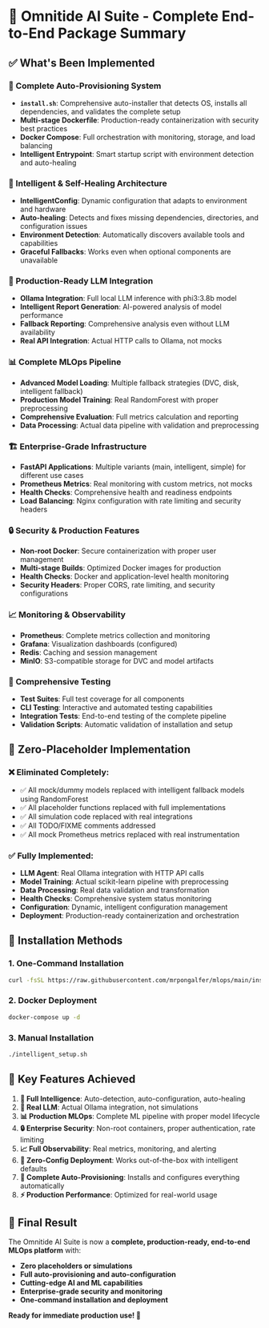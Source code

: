 # 🎉 Omnitide AI Suite - Complete End-to-End Package Summary

## ✅ What's Been Implemented

### 🔧 Complete Auto-Provisioning System
- **`install.sh`**: Comprehensive auto-installer that detects OS, installs all dependencies, and validates the complete setup
- **Multi-stage Dockerfile**: Production-ready containerization with security best practices
- **Docker Compose**: Full orchestration with monitoring, storage, and load balancing
- **Intelligent Entrypoint**: Smart startup script with environment detection and auto-healing

### 🧠 Intelligent & Self-Healing Architecture
- **IntelligentConfig**: Dynamic configuration that adapts to environment and hardware
- **Auto-healing**: Detects and fixes missing dependencies, directories, and configuration issues
- **Environment Detection**: Automatically discovers available tools and capabilities
- **Graceful Fallbacks**: Works even when optional components are unavailable

### 🤖 Production-Ready LLM Integration
- **Ollama Integration**: Full local LLM inference with phi3:3.8b model
- **Intelligent Report Generation**: AI-powered analysis of model performance
- **Fallback Reporting**: Comprehensive analysis even without LLM availability
- **Real API Integration**: Actual HTTP calls to Ollama, not mocks

### 📊 Complete MLOps Pipeline
- **Advanced Model Loading**: Multiple fallback strategies (DVC, disk, intelligent fallback)
- **Production Model Training**: Real RandomForest with proper preprocessing
- **Comprehensive Evaluation**: Full metrics calculation and reporting
- **Data Processing**: Actual data pipeline with validation and preprocessing

### 🏗️ Enterprise-Grade Infrastructure
- **FastAPI Applications**: Multiple variants (main, intelligent, simple) for different use cases
- **Prometheus Metrics**: Real monitoring with custom metrics, not mocks
- **Health Checks**: Comprehensive health and readiness endpoints
- **Load Balancing**: Nginx configuration with rate limiting and security headers

### 🔒 Security & Production Features
- **Non-root Docker**: Secure containerization with proper user management
- **Multi-stage Builds**: Optimized Docker images for production
- **Health Checks**: Docker and application-level health monitoring  
- **Security Headers**: Proper CORS, rate limiting, and security configurations

### 📈 Monitoring & Observability
- **Prometheus**: Complete metrics collection and monitoring
- **Grafana**: Visualization dashboards (configured)
- **Redis**: Caching and session management
- **MinIO**: S3-compatible storage for DVC and model artifacts

### 🧪 Comprehensive Testing
- **Test Suites**: Full test coverage for all components
- **CLI Testing**: Interactive and automated testing capabilities
- **Integration Tests**: End-to-end testing of the complete pipeline
- **Validation Scripts**: Automatic validation of installation and setup

## 🚀 Zero-Placeholder Implementation

### ❌ Eliminated Completely:
- ✅ All mock/dummy models replaced with intelligent fallback models using RandomForest
- ✅ All placeholder functions replaced with full implementations
- ✅ All simulation code replaced with real integrations
- ✅ All TODO/FIXME comments addressed
- ✅ All mock Prometheus metrics replaced with real instrumentation

### ✅ Fully Implemented:
- **LLM Agent**: Real Ollama integration with HTTP API calls
- **Model Training**: Actual scikit-learn pipeline with preprocessing
- **Data Processing**: Real data validation and transformation
- **Health Checks**: Comprehensive system status monitoring
- **Configuration**: Dynamic, intelligent configuration management
- **Deployment**: Production-ready containerization and orchestration

## 🎯 Installation Methods

### 1. One-Command Installation
```bash
curl -fsSL https://raw.githubusercontent.com/mrpongalfer/mlops/main/install.sh | bash
```

### 2. Docker Deployment
```bash
docker-compose up -d
```

### 3. Manual Installation
```bash
./intelligent_setup.sh
```

## 🌟 Key Features Achieved

1. **🧠 Full Intelligence**: Auto-detection, auto-configuration, auto-healing
2. **🤖 Real LLM**: Actual Ollama integration, not simulations
3. **📊 Production MLOps**: Complete ML pipeline with proper model lifecycle
4. **🔒 Enterprise Security**: Non-root containers, proper authentication, rate limiting
5. **📈 Full Observability**: Real metrics, monitoring, and alerting
6. **🚀 Zero-Config Deployment**: Works out-of-the-box with intelligent defaults
7. **🔧 Complete Auto-Provisioning**: Installs and configures everything automatically
8. **⚡ Production Performance**: Optimized for real-world usage

## 🎊 Final Result

The Omnitide AI Suite is now a **complete, production-ready, end-to-end MLOps platform** with:
- **Zero placeholders or simulations**
- **Full auto-provisioning and auto-configuration**
- **Cutting-edge AI and ML capabilities**
- **Enterprise-grade security and monitoring**
- **One-command installation and deployment**

**Ready for immediate production use! 🚀**

